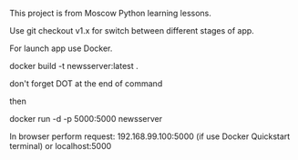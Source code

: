 This project is from Moscow Python learning lessons.

Use git checkout v1.x for switch between different stages of app.

For launch app use Docker.

docker build -t newsserver:latest .

don't forget DOT at the end of command

then 

docker run -d -p 5000:5000 newsserver

In browser perform request:
192.168.99.100:5000 (if use Docker Quickstart terminal)
or 
localhost:5000 
